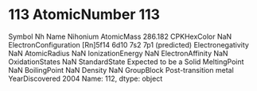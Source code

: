 # 113 AtomicNumber                                           113
Symbol                                                  Nh
Name                                              Nihonium
AtomicMass                                         286.182
CPKHexColor                                            NaN
ElectronConfiguration    [Rn]5f14 6d10 7s2 7p1 (predicted)
Electronegativity                                      NaN
AtomicRadius                                           NaN
IonizationEnergy                                       NaN
ElectronAffinity                                       NaN
OxidationStates                                        NaN
StandardState                       Expected to be a Solid
MeltingPoint                                           NaN
BoilingPoint                                           NaN
Density                                                NaN
GroupBlock                           Post-transition metal
YearDiscovered                                        2004
Name: 112, dtype: object